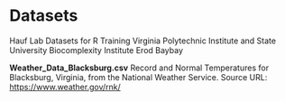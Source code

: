 # Datasets
Hauf Lab Datasets for R Training
Virginia Polytechnic Institute and State University
Biocomplexity Institute
Erod Baybay

**Weather_Data_Blacksburg.csv**
Record and Normal Temperatures for Blacksburg, Virginia, from the National Weather Service.
Source URL: https://www.weather.gov/rnk/
